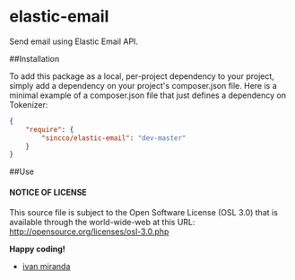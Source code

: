 # elastic-email
Send email using Elastic Email API.

##Installation

To add this package as a local, per-project dependency to your project, simply add a dependency on your project's composer.json file. Here is a minimal example of a composer.json file that just defines a dependency on Tokenizer:

```json
{
    "require": {
        "sincco/elastic-email": "dev-master"
    }
}
```


##Use


#### NOTICE OF LICENSE
This source file is subject to the Open Software License (OSL 3.0) that is available through the world-wide-web at this URL:
http://opensource.org/licenses/osl-3.0.php

**Happy coding!**
- [ivan miranda](http://ivanmiranda.me)
